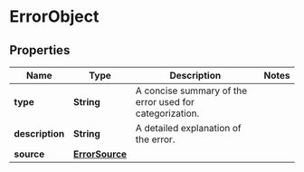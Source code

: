 

# ErrorObject


## Properties

| Name | Type | Description | Notes |
|------------ | ------------- | ------------- | -------------|
|**type** | **String** | A concise summary of the error used for categorization. |  |
|**description** | **String** | A detailed explanation of the error. |  |
|**source** | [**ErrorSource**](ErrorSource.md) |  |  |



